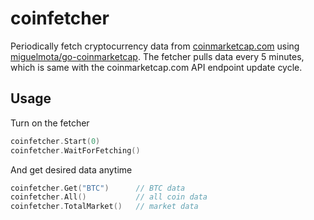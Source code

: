 coinfetcher
===
Periodically fetch cryptocurrency data from [coinmarketcap.com](https://coinmarketcap.com/api) using [miguelmota/go-coinmarketcap](https://github.com/miguelmota/go-coinmarketcap).
The fetcher pulls data every 5 minutes, which is same with the coinmarketcap.com API endpoint update cycle.

Usage
---
Turn on the fetcher
```go
coinfetcher.Start(0)
coinfetcher.WaitForFetching()
```
And get desired data anytime
```go
coinfetcher.Get("BTC")      // BTC data
coinfetcher.All()           // all coin data
coinfetcher.TotalMarket()   // market data

```
